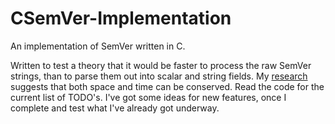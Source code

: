 # CSemVer-Implementation
An implementation of SemVer written in C.

Written to test a theory that it would be faster to process the raw SemVer strings, than to parse them out into scalar and string fields.
My [research](https://github.com/semver/semver/issues/567#issuecomment-633266706) suggests that both space and time can be conserved.
Read the code for the current list of TODO's.  I've got some ideas for new features, once I complete and test what I've already got underway.
